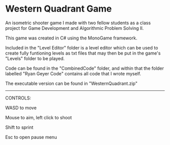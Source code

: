 # Western Quadrant Game
An isometric shooter game I made with two fellow students as a class project for Game Development and Algorithmic Problem Solving II.

This game was created in C# using the MonoGame framework.

Included in the "Level Editor" folder is a level editor which can be used to create fully funtioning levels as txt files that may then be put in the game's "Levels" folder to be played.

Code can be found in the "CombinedCode" folder, and within that the folder labelled "Ryan Geyer Code" contains all code that I wrote myself.

The executable version can be found in "WesternQuadrant.zip"

---

CONTROLS:

WASD to move

Mouse to aim, left click to shoot

Shift to sprint

Esc to open pause menu

